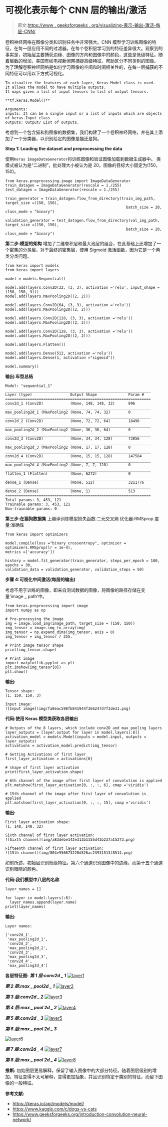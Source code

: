 # 可视化表示每个 CNN 层的输出/激活

> 原文:[https://www . geeksforgeeks . org/visualizing-表示-输出-激活-每层-CNN/](https://www.geeksforgeeks.org/visualizing-representations-of-outputs-activations-of-each-cnn-layer/)

卷积神经网络在图像分类和识别任务中非常强大。CNN 模型学习训练图像的特征，在每一层应用不同的过滤器。在每个卷积层学习到的特征差异很大。观察到的事实是，初始层主要捕获边缘、图像的方向和图像中的颜色，这些是低级特征。随着层数的增加，美国有线电视新闻网捕捉高级特征，帮助区分不同类别的图像。
为了理解卷积神经网络是如何学习图像的空间和时间相关性的，在每一层捕获的不同特征可以用以下方式可视化。

```
To visualize the features at each layer, Keras Model class is used. 
It allows the model to have multiple outputs.
It maps given a list of input tensors to list of output tensors. 

**tf.keras.Model()**

Arguments:
inputs: It can be a single input or a list of inputs which are objects of keras.Input class
outputs: Output/ List of outputs.

```

考虑到一个包含猫和狗图像的数据集，我们构建了一个卷积神经网络，并在其上添加了一个分类器，以识别给定的图像是猫还是狗。

**Step 1: Loading the dataset and preprocessing the data**

使用`Keras ImageDataGenerator`将训练图像和验证图像加载到数据生成器中。
类模式被认为是“二进制”，批处理大小被认为是 20。图像的目标大小固定为(150，150)。

```
from keras.preprocessing.image import ImageDataGenerator
train_datagen = ImageDataGenerator(rescale = 1./255)
test_datagen = ImageDataGenerator(rescale = 1./255)

train_generator = train_datagen.flow_from_directory(train_img_path, target_size =(150, 150), 
                                                      batch_size = 20, class_mode = "binary")

validation_generator = test_datagen.flow_from_directory(val_img_path, target_size =(150, 150),
                                                      batch_size = 20, class_mode = "binary")
```

**第二步:模型的架构**
增加了二维卷积层和最大池层的组合，在此基础上还增加了一个密集的分类层。对于最终的密集层，使用 Sigmoid 激活函数，因为它是一个两类分类问题。

```
from keras import models
from keras import layers

model = models.Sequential()

model.add(layers.Conv2D(32, (3, 3), activation ='relu', input_shape =(150, 150, 3)))
model.add(layers.MaxPooling2D((2, 2)))

model.add(layers.Conv2D(64, (3, 3), activation ='relu'))
model.add(layers.MaxPooling2D((2, 2)))

model.add(layers.Conv2D(128, (3, 3), activation ='relu'))
model.add(layers.MaxPooling2D((2, 2)))

model.add(layers.Conv2D(128, (3, 3), activation ='relu'))
model.add(layers.MaxPooling2D((2, 2)))

model.add(layers.Flatten())

model.add(layers.Dense(512, activation ='relu'))
model.add(layers.Dense(1, activation ="sigmoid"))

model.summary()
```

**输出:车型总结**

```
Model: "sequential_1"
_________________________________________________________________
Layer (type)                 Output Shape              Param #   
=================================================================
conv2d_1 (Conv2D)            (None, 148, 148, 32)      896       
_________________________________________________________________
max_pooling2d_1 (MaxPooling2 (None, 74, 74, 32)        0         
_________________________________________________________________
conv2d_2 (Conv2D)            (None, 72, 72, 64)        18496     
_________________________________________________________________
max_pooling2d_2 (MaxPooling2 (None, 36, 36, 64)        0         
_________________________________________________________________
conv2d_3 (Conv2D)            (None, 34, 34, 128)       73856     
_________________________________________________________________
max_pooling2d_3 (MaxPooling2 (None, 17, 17, 128)       0         
_________________________________________________________________
conv2d_4 (Conv2D)            (None, 15, 15, 128)       147584    
_________________________________________________________________
max_pooling2d_4 (MaxPooling2 (None, 7, 7, 128)         0         
_________________________________________________________________
flatten_1 (Flatten)          (None, 6272)              0         
_________________________________________________________________
dense_1 (Dense)              (None, 512)               3211776   
_________________________________________________________________
dense_2 (Dense)              (None, 1)                 513       
=================================================================
Total params: 3, 453, 121
Trainable params: 3, 453, 121
Non-trainable params: 0

```

**第三步:在猫狗数据集**
上编译训练模型损失函数:二元交叉熵
优化器:RMSprop
度量:准确性

```
from keras import optimizers

model.compile(loss ="binary_crossentropy", optimizer = optimizers.RMSprop(lr = 1e-4),
metrics =['accuracy'])

history = model.fit_generator(train_generator, steps_per_epoch = 100, epochs = 30,
validation_data = validation_generator, validation_steps = 50)
```

**步骤 4:可视化中间激活(每层的输出)**

考虑不用于训练的图像，即来自测试数据的图像，将图像的路径存储在变量‘image _ path’中。

```
from keras.preprocessing import image
import numpy as np

# Pre-processing the image
img = image.load_img(image_path, target_size = (150, 150))
img_tensor = image.img_to_array(img)
img_tensor = np.expand_dims(img_tensor, axis = 0)
img_tensor = img_tensor / 255.

# Print image tensor shape
print(img_tensor.shape)

# Print image
import matplotlib.pyplot as plt
plt.imshow(img_tensor[0])
plt.show()
```

**输出:**

```
Tensor shape:
(1, 150, 150, 3)

Input image:
![Input image](img/fa8eac598fb841944f366247d7f3de31.png)

```

**代码:使用 Keras 模型类获取各层输出**

```
# Outputs of the 8 layers, which include conv2D and max pooling layers
layer_outputs = [layer.output for layer in model.layers[:8]]
activation_model = models.Model(inputs = model.input, outputs = layer_outputs)
activations = activation_model.predict(img_tensor)

# Getting Activations of first layer
first_layer_activation = activations[0]

# shape of first layer activation
print(first_layer_activation.shape)

# 6th channel of the image after first layer of convolution is applied
plt.matshow(first_layer_activation[0, :, :, 6], cmap ='viridis')

# 15th channel of the image after first layer of convolution is applied
plt.matshow(first_layer_activation[0, :, :, 15], cmap ='viridis')
```

**输出:**

```
First layer activation shape:
(1, 148, 148, 32)

Sixth channel of first layer activation:
![Sixth channel](img/a83debe142e313b1155d43b237a15273.png)

Fifteenth channel of first layer activation: 
![15th channel](img/804e956673220d526ac23931513f8514.png)

```

如前所述，初始层识别低级特征。第六个通道识别图像中的边缘，而第十五个通道识别眼睛的颜色。

**代码:我们模型中八层的名称**

```
layer_names = []

for layer in model.layers[:8]:
  layer_names.append(layer.name)
print(layer_names)
```

**输出:**

```
Layer names:

['conv2d_1',
 'max_pooling2d_1',
 'conv2d_2',
 'max_pooling2d_2',
 'conv2d_3',
 'max_pooling2d_3',
 'conv2d_4',
 'max_pooling2d_4']

```

**各层特征图:**
***第 1 层:conv2d _ 1***
[![layer1](img/bdfc8c4114a16464b2f544b0a7cf5b97.png)](https://media.geeksforgeeks.org/wp-content/uploads/20200614161148/conv2d_1.png)

***第 2 层:max _ pool2d _ 1***
[![layer2](img/b5ba2b4a8c7825be268f823872903401.png)](https://media.geeksforgeeks.org/wp-content/uploads/20200614161211/max_pooling2d_1.png)

***第 3 层:conv2d _ 2***
[![layer3](img/0ba5db31c95280d847f5e5a9c400782d.png)](https://media.geeksforgeeks.org/wp-content/uploads/20200614161234/conv2d_2.png)

***第 4 层:max _ pool 2d _ 2***
[![layer4](img/cf2ab68e591a703adcf7343d5398fb71.png)](https://media.geeksforgeeks.org/wp-content/uploads/20200614161302/max_pooling2d_2.png)

***第 5 层:conv2d _ 3***
[![layer5](img/97d404728a21c093ba4b5a53ec3a1125.png)](https://media.geeksforgeeks.org/wp-content/uploads/20200614161326/conv2d_3.png)

***第 6 层:max _ pool 2d _ 3***

[![layer6](img/1a13a398d634b4a8f77df709331638be.png)](https://media.geeksforgeeks.org/wp-content/uploads/20200614161355/max_pooling2d_3.png)

***第 7 层:conv2d _ 4***
[![layer7](img/eda3e1ddbaf1eaf0411b74c253fd85ea.png)](https://media.geeksforgeeks.org/wp-content/uploads/20200614161424/conv2d_4.png)

***第 8 层:max _ pool 2d _ 4***
[![layer8](img/216ebec02c48d7318f23fbd77a05084f.png)](https://media.geeksforgeeks.org/wp-content/uploads/20200614161445/max_pooling2d_4.png)

**推断:**
初始图层更易解释，保留了输入图像中的大部分特征。随着图层级别的增加，特征变得不太可解释，变得更加抽象，并且识别特定于类别的特征，而留下图像的一般特征。

**参考文献:**

*   https://keras.io/api/models/model/
*   https://www.kaggle.com/c/dogs-vs-cats
*   https://www.geeksforgeeks.org/introduction-convolution-neural-network/